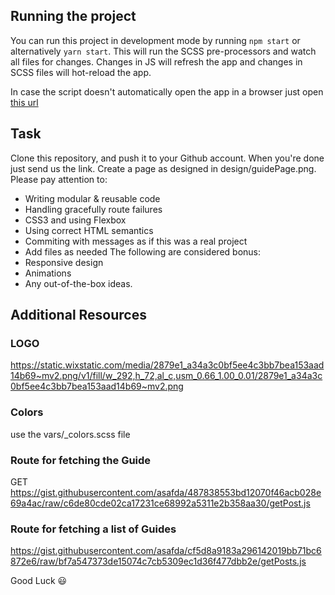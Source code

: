 ## Running the project

You can run this project in development mode by running `npm start` or alternatively `yarn start`.
This will run the SCSS pre-processors and watch all files for changes. Changes in JS will refresh the app and changes in SCSS files will hot-reload the app.

In case the script doesn't automatically open the app in a browser just open [this url](http://localhost:3000/)

## Task
Clone this repository, and push it to your Github account. When you're done just send us the link.
Create a page as designed in design/guidePage.png.
Please pay attention to:
* Writing modular & reusable code
* Handling gracefully route failures
* CSS3 and using Flexbox
* Using correct HTML semantics
* Commiting with messages as if this was a real project
* Add files as needed
The following are considered bonus:
* Responsive design
* Animations
* Any out-of-the-box ideas.


## Additional Resources
### LOGO
https://static.wixstatic.com/media/2879e1_a34a3c0bf5ee4c3bb7bea153aad14b69~mv2.png/v1/fill/w_292,h_72,al_c,usm_0.66_1.00_0.01/2879e1_a34a3c0bf5ee4c3bb7bea153aad14b69~mv2.png
### Colors
use the vars/_colors.scss file
### Route for fetching the Guide
GET https://gist.githubusercontent.com/asafda/487838553bd12070f46acb028e69a4ac/raw/c6de80cde02ca17231ce68992a5311e2b358aa30/getPost.js
### Route for fetching a list of Guides
https://gist.githubusercontent.com/asafda/cf5d8a9183a296142019bb71bc6872e6/raw/bf7a547373de15074c7cb5309ec1d36f477dbb2e/getPosts.js

Good Luck :smiley: